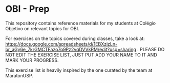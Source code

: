 # OBI - Prep

This repository contains reference materials for my students at Colégio Objetivo on relevant topics for OBI.

For exercises on the topics covered during classes, take a look at: https://docs.google.com/spreadsheets/d/1EBXzizLn-br_aGy6e_7krGMCTFazo7o9Pz2vqDVVkRM/edit?usp=sharing . PLEASE DO NOT EDIT THE EXERCISE LIST, JUST PUT ADD YOUR NAME TO IT AND MARK YOUR PROGRESS.

This exercise list is heavily inspired by the one curated by the team at MaratonUSP.
